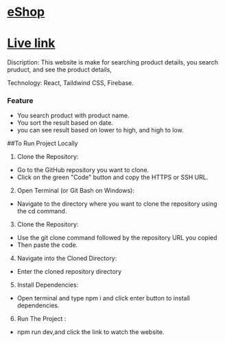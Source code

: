 # [eShop](https://learn-ease-ccdbe.web.app)
# [Live link](https://learn-ease-ccdbe.web.app)
Discription: This website is make for searching product details, you search pruduct, and see the product details,

Technology: React, Taildwind CSS, Firebase.

### Feature
* You search product with product name.
* You sort the result based on date.
* you can see result based on lower to high, and high to low.


##To Run Project Locally
1. Clone the Repository:
* Go to the GitHub repository you want to clone.
* Click on the green "Code" button and copy the HTTPS or SSH URL.
2. Open Terminal (or Git Bash on Windows):
* Navigate to the directory where you want to clone the repository using the cd command.
3. Clone the Repository:
* Use the git clone command followed by the repository URL you copied
* Then paste the code.
4. Navigate into the Cloned Directory:
* Enter the cloned repository directory
5. Install Dependencies:
* Open terminal and type npm i and click enter button to install dependencies.
6. Run The Project :
* npm run dev,and click the link to watch the website.



